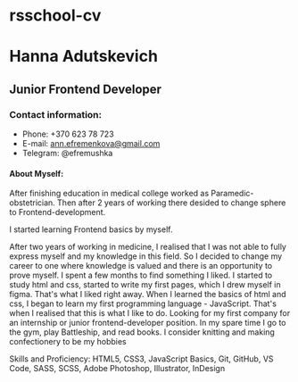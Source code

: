 # rsschool-cv
# Hanna Adutskevich
## Junior Frontend Developer
### Contact information:
+ Phone: +370 623 78 723
+ E-mail: ann.efremenkova@gmail.com
+ Telegram: @efremushka

#### About Myself:
After finishing education in medical college worked as Paramedic-obstetrician. Then after 2 years of working there desided to change sphere to Frontend-development. 

I started learning Frontend basics by myself. 

After two years of working in medicine, I realised that I was not able to fully express myself and my knowledge in this field.  So I decided to change my career to one where knowledge is valued and there is an opportunity to prove myself. 
I spent a few months to find something I liked. 
I started to study html and css, started to write my first pages, which I drew myself in figma. That's what I liked right away. When I learned the basics of html and css, I began to learn my first programming language - JavaScript. That's when I realised that this is what I like to do.
Looking for my first company for an internship or junior frontend-developer position. In my spare time I go to the gym, play Battleship, and read books. I consider knitting and making confectionery to be my hobbies

Skills and Proficiency:
HTML5, CSS3,
JavaScript Basics,
Git, GitHub,
VS Code,
SASS, SCSS,
Adobe Photoshop, Illustrator, InDesign
